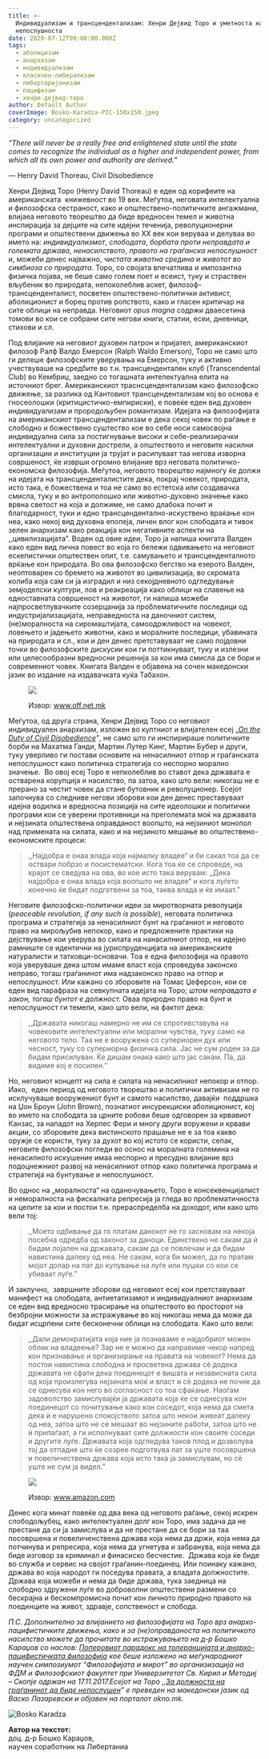 ```yaml
---
title: >-
  Индивидуализам и трансцендентализам: Хенри Дејвид Торо и уметноста на
  непослушноста
date: 2020-07-12T00:00:00.000Z
tags:
  - аболицизам
  - анархизам
  - индивидуализам
  - класичен-либерализам
  - либертаријанизам
  - пацифизам
  - хенри-дејвид-торо
author: Default Author
coverImage: Bosko-Karadza-PIC-150x150.jpeg
category: uncategorized
---
```


_“There will never be a really free and enlightened state until the state comes to recognize the individual as a higher and independent power, from which all its own power and authority are derived.”_

― Henry David Thoreau, Civil Disobedience

Хенри Дејвид Торо (Henry David Thoreau) е еден од корифеите на американската  книжевност во 19 век. Меѓутоа, неговата интелектуална и филозофска сестраност, како и општествено-политичките ангажмани, влијаеа неговото творештво да биде вредносен темел и животна инспирација за дејците на сите идејни теченија, револуционерни програми и општествени движења во XX век кои веруваа и делуваа во името на: _индивидуализмот_, _слободата_, _борбата проти неправдата и големата држава_, _ненасилството_, _правото на граѓанска непослушност_ и, можеби денес најважно, _чистата животна средина_ и _животот во симбиоза со природата_. Торо, со својата впечатлива и импозантна физичка појава, не беше само голем поет и есеист, туку и страствен вљубеник во природата, непоколеблив аскет, филозоф-трансценденталист, посветен општествено-политички активист, аболиционист и борец против ропството, како и гласен критичар на сите облици на неправда. Неговиот _opus magna_ содржи дваесетина томови во кои се собрани сите негови книги, статии, есеи, дневници, стихови и сл. 

Под влијание на неговиот духовен патрон и пријател, американскиот филозоф Ралф Валдо Емерсон (Ralph Waldo Emerson), Toро не само што ги делеше филозофските уверувања на Емерсон, туку и активно учествуваше на средбите во т.н. трансцендентален клуб (Transcendental Club) во Кембриџ, заедно со тогашната интелектуална елита на источниот брег. Американскиот траснсцендентализам како филозофско движење, за разлика од Кантовиот трансцендентализам кој во основа е гносеолошки (критицистичко-емпириски), е повеќе еден вид духовен индивидуализам и прородољубен романтизам. Идејата на филозофијата на американскиот трансцендентализам е дека секој човек по раѓање е слободно и божествено суштество кое во себе носи самосвојна индивидуална сила за постигнување високи и себе-реализирачки интелектуални и духовни дострели, а општеството и неговите насилни организации и институции ја трујат и расипуваат таа негова изворна совршеност, ќе изврши огромно влијание врз неговата политичко-економска филозофија. Меѓутоа, неговото творештво најмногу ќе должи на идејата на трансценденталистите дека, покрај човекот, природата, исто така, е божествена и тоа не само во естетска или создавачка смисла, туку и во антрополошко или животно-духовно значење како врвна светост на која и должиме, не само длабока почит и благодарност, туки и едно трансцендентално-искуствено враќање кон неа, како некој вид духовна епопеја, личен влог кон слободата и тивок зелен анархизам како реакција кон негативните аспекти на ,,цивилизацијата”. Воден од овие идеи, Торо ја напиша книгата Валден како еден вид лична повест во која го бележи одвивањето на неговиот ескепистички општествен опит, т.е. самувањето и трансценденталното врќање кон природата. Во ова филозофско бегство на езерото Валден, неоптоварен со бремето на животот во цивилизација, во скромата колиба која сам си ја изградил и низ секојдневното одгледување земјоделски култури, лов и реакреација како облици на славење на едноставната совршеност на животот, ги напиша можеби најпросветлувачките созерцанија за проблематичните последици од индустријализацијата, неправедноста на даночниот систем, (не)моралноста на сиромаштијата, самоодржливост на човекот, ловењето и јадењето животни, како и моралните последици, убавината на природата и сл., кои и ден денес претставуваат не само појдовни точки во филозофските дискусии кои ги поттикнуваат, туку и излезни или целесообразни вредносни решенија за кои има смисла да се бори и современиот човек. Книгата Валден е објавена на сочен македонски јазик во издание на издавачката куќа Табахон.

<figure>

![](http://libertaniabackup.local/wp-content/uploads/2020/07/valden-od-henri-dejvid-toro-145040.jpg)

<figcaption>

Извор: www.off.net.mk

</figcaption>

</figure>

Меѓутоа, од друга страна, Хенри Дејвид Торо со неговиот индивидуален анархизам, изложен во култниот и влијателен есеј „[_On the Duty of Civil Disobedience_](http://www.gutenberg.org/files/71/71-h/71-h.htm#:~:text=On%20the%20Duty%20of%20Civil%20Disobedience%20by%20Henry,Thoreau%201849%2C%20original%20title%3A%20Resistance%20to%20Civil%20Government)_”_, не само што ги инспирираше политичките борби на Махатма Ганди, Мартин Лутер Кинг, Мартин Бубер и други, туку уверливо ги постави основите на ненасилниот отпор и граѓанската непослушност како политичка стратегија со неспорно морално значење.  Во овој есеј Торо е непколеблив во ставот дека државата е остварена корупција и насилство, па затоа, како што вели: никогаш не е прерано за честит човек да стане бутовник и револуционер. Есејот започнува со следниве негови зборови кои ден денес преставуваат идејна водилка и вредносна позиција на сите идеолошки и политички програми кои се уверени противници на преголемата моќ на државата и нејзината општествена оправданост воопшто, на нејзиниот монопол над примената на силата, како и на нејзиното мешање во општествено-економските процеси:  

> ,,Најдобра е онаа влада која најмалку владее“ и би сакал тоа да се оствари побрзо и посистематски. Кога тоа ќе се спроведе, на крајот се сведува на ова, во кое исто така верувам: „Дека најдобра е онаа влада која воопшто не владее“ и кога луѓето конечно ќе бидат подготвени за тоа, таква влада и ќе имаат.” 

Неговите филозофско-политички идеи за миротворната револуција (_peaceable revolution, if any such is possible_), неговата политичка програма и стратегија за ненасилниот бунт на граѓаниот и неговото право на мирољубив непокор, како и предложените практики на дејствување кои уверува во силата на нанасилниот отпор, на идејно рамниште се идентични на јуриспруденцијата на американските натуралисти и татковци-основачи. Тоа е една филозофија на правото која уверуваше дека штом имаме власт која спроведува законско неправо, тогаш граѓанинот има надзаконско право на отпор и непослушност. Или кажано со зборовите на Томас Џеферсон, кои се еден вид парафраза на севкупната идејата на Торо; _штом неправдата е закон, тогаш бунтот е должност._ Оваа природно право на бунт и непослушност ги темели, како што вели, на фактот дека: 

> ,,Државата никогаш намерно не им се спротивставува на човековите интелектуални или морални чувства, туку само на неговото тело. Таа не е вооружена со супериорен дух или чесност, туку со супериорна физичка сила. Јас не сум роден за да бидам присилуван. Ќе дишам онака како што јас сакам. Па, да видиме кој е посилен.” 

Но, неговиот концепт на сила е силата на ненасилниот непокор и отпор. Иако,  еден период од неговото творештво и политички активизам не го исклучуваше вооружениот бунт и самото насилство, давајќи  поддршка на Џон Броун (John Brown), познатиот инсурекциски аболиционист, кој во името на слободата за црните робови беше одговорен за крвавиот Канзас, за нападот на Херпес Фери и многу други воружени и крвави акции, со зборовите дека вистинското прашање не е за тоа какво оружје се користи, туку за духот во кој истото се користи, сепак, неговите филозофски погледи во оснос на моралната големина на ненасилното искушение имаа неспорно и пресудно влијание врз подоцнежниот развој на ненасилниот отпор како политичка програма и стратегија на бунтување и непослушност.

Во однос на „моралноста“ на оданочувањето, Торо е консеквенцијалист и неморалноста на фискалната репресија ја гледа во проблематичноста на целите за кои и постои т.н. прераспределба на доходот, или како што вели тој: 

> ,,Моето одбивање да го платам данокот не го засновам на некоја посебна одредба од законот за даноци. Единствено не сакам да ѝ бидам лојален на државата, сакам да се повлечам и да бидам навистина далеку од неа. Не сакам, кога би можел, да го пратам мојот долар на пат до купување на луѓе или пушки со кои се убиваат луѓе.” 

И заклучно,  завршните зборови од неговиот есеј кои претставуваат манифест на слободата, антиетатизамот и индивидуалниот анархизам се еден вид вредносно трасирање на општеството во просторот на безбројни можности за истражување во кој никогаш нема да може да бидат исцрпени сите бесконечни облици на слободата. Како што вели: 

> ,,Дали демократијата која ние ја познаваме е најдобриот можен облик на владеење? Зар не е можно да направиме чекор напред кон признавање и организирање на правата на човекот? Нема да постои навистина слободна и просветена држава сè додека државата не сфати дека поединецот е вишата и независната сила од која произлегува нејзината моќ и власт и сè додека не почне да се однесува кон него во согласност со тоа сфаќање. Наоѓам задоволство замислувајќи ја државата која ќе се однесува кон поединецот со почитување како кон соседот, која нема да смета дека ѝ е нарушено спокојството затоа што некои живеат далеку од неа, затоа што не се мешаат во нејзините работи, затоа што не ѝ припаѓаат, а ги исполнуваат сите должности кон своите соседи и другите луѓе. Државата која одгледува таков плод и дозволува тој да отпадне што ќе созрее подготвува пат за уште посовршена и повеличествена држава која исто така ја замислувам, но сè уште не сум ја видел.”

<figure>

![](http://libertaniabackup.local/wp-content/uploads/2020/07/civil-disobedience.jpg)

<figcaption>

Извор: www.amazon.com

</figcaption>

</figure>

Денес кога минат повеќе од два века од неговото раѓање, секој искрен слободољубец, како интелектуален долг кон Торо, има задача да не престане да си ја замислува и да не престане да се бори за таа посовршена и повеличенствена држава која нема да држи, која нема да потчинува и репресира, која нема да угнетува и забранува, која нема да биде изговор за криминал и финасиско бесчестие.  Држава која ќе биде во служба и сервис на својот граѓанин-поединец. Или поинаку кажано, држава во која народот ги поседува правата, а владата должностите. Држава која можеби и нема да биде држава, тука заедница на слободно здружени луѓе во доброволни општествени размени со бескрајна и бескомпромисна почит кон личното природно правото на поединците на живот, здравје, сопственост и слобода.

_П.С. Дополнително за влијанието на филозофијата на Торо врз анархо-пацифистичките движења, како и за (не)оправданоста на политичкото насилство можете да прочитате во истражувањето на д-р Бошко Караџов со наслов:_ [_Поперовиот парадокс на толеранцијата и анархо-пацифистичката филозофија_](https://karadzovbosko.wordpress.com/2018/06/05/%D0%BF%D0%BE%D0%BF%D0%B5%D1%80%D0%BE%D0%B2%D0%B8%D0%BE%D1%82-%D0%BF%D0%B0%D1%80%D0%B0%D0%B4%D0%BE%D0%BA%D1%81-%D0%BD%D0%B0-%D1%82%D0%BE%D0%BB%D0%B5%D1%80%D0%B0%D0%BD%D1%86%D0%B8%D1%98%D0%B0%D1%82/) _кое беше изложено на меѓународниот научен симпозиумот “Филозофијата и мирот” во организизација на ФДМ и Филозофскиот факултет при Универзитетот Св. Кирил и Методиј – Скопје одржан на 17.11.2017.Есејот на Торо ,,_[_За должноста на граѓанинот да биде непослушен_](https://okno.mk/node/11457)_” е преведен на македонски јазик од Васко Лазаревски и објавен на порталот okno.mk._

![Bosko Karadza](http://libertaniabackup.local/wp-content/uploads/2020/04/Bosko-Karadza-PIC-150x150.jpeg)

**Автор на текстот:**   
доц. д-р Бошко Караџов,   
научен соработник на Либертаниа
